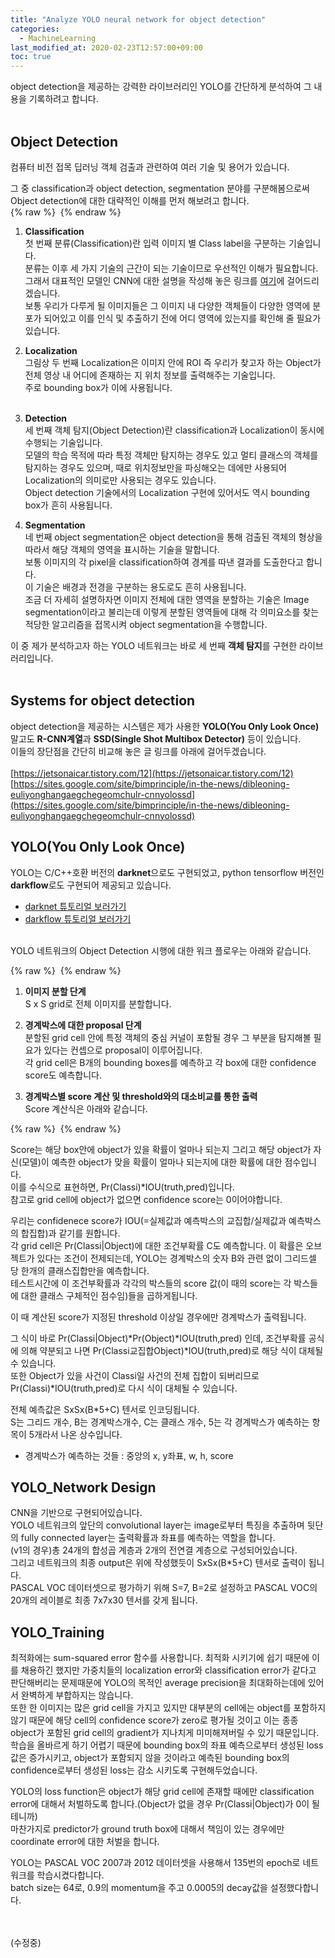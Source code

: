 ```yaml
---
title: "Analyze YOLO neural network for object detection"
categories: 
  - MachineLearning
last_modified_at: 2020-02-23T12:57:00+09:00
toc: true
---
```


object detection을 제공하는 강력한 라이브러리인 YOLO를 간단하게 분석하여 그 내용을 기록하려고 합니다.<br/>
<br/>


Object Detection
-------
컴퓨터 비전 접목 딥러닝 객체 검출과 관련하여 여러 기술 및 용어가 있습니다.<br/>

그 중 classification과 object detection, segmentation 분야를 구분해봄으로써 Object detection에 대한 대략적인 이해를 먼저 해보려고 합니다.<br/>
{% raw %} <img src="https://ohjinjin.github.io/assets/images/20200219yolo/capture1.jpg" alt=""> {% endraw %}

1. **Classification**<br/>
첫 번째 분류(Classification)란 입력 이미지 별 Class label을 구분하는 기술입니다.<br/>
분류는 이후 세 가지 기술의 근간이 되는 기술이므로 우선적인 이해가 필요합니다. 그래서 대표적인 모델인 CNN에 대한 설명을 작성해 놓은 링크를 [여기](https://ohjinjin.github.io/machinelearning/CNN/)에 걸어드리겠습니다.<br/>
보통 우리가 다루게 될 이미지들은 그 이미지 내 다양한 객체들이 다양한 영역에 분포가 되어있고 이를 인식 및 추출하기 전에 어디 영역에 있는지를 확인해 줄 필요가 있습니다.<br/>

2. **Localization**<br/>
그림상 두 번째 Localization은 이미지 안에 ROI 즉 우리가 찾고자 하는 Object가 전체 영상 내 어디에 존재하는 지 위치 정보를 출력해주는 기술입니다.<br/>
주로 bounding box가 이에 사용됩니다.<br/><br/>

3. **Detection**<br/>
세 번째 객체 탐지(Object Detection)란 classification과 Localization이 동시에 수행되는 기술입니다.<br/>
모델의 학습 목적에 따라 특정 객체만 탐지하는 경우도 있고 멀티 클래스의 객체를 탐지하는 경우도 있으며, 때로 위치정보만을 파싱해오는 데에만 사용되어 Localization의 의미로만 사용되는 경우도 있습니다.<br/>
Object detection 기술에서의 Localization 구현에 있어서도 역시 bounding box가 흔히 사용됩니다.<br/>

4. **Segmentation**<br/>
네 번째 object segmentation은 object detection을 통해 검출된 객체의 형상을 따라서 해당 객체의 영역을 표시하는 기술을 말합니다.<br/>
보통 이미지의 각 pixel을 classification하여 경계를 따낸 결과를 도출한다고 합니다.<br/>
이 기술은 배경과 전경을 구분하는 용도로도 흔히 사용됩니다.<br/>
조금 더 자세히 설명하자면 이미지 전체에 대한 영역을 분할하는 기술은 Image segmentation이라고 불리는데 이렇게 분할된 영역들에 대해 각 의미요소를 찾는 적당한 알고리즘을 접목시켜 object segmentation을 수행합니다.<br/>

이 중 제가 분석하고자 하는 YOLO 네트워크는 바로 세 번째 **객체 탐지**를 구현한 라이브러리입니다.<br/><br/>

Systems for object detection
------
object detection을 제공하는 시스템은 제가 사용한 **YOLO(You Only Look Once)** 말고도 **R-CNN계열**과 **SSD(Single Shot Multibox Detector)** 등이 있습니다.<br/>
이들의 장단점을 간단히 비교해 놓은 글 링크를 아래에 걸어두겠습니다.<br/><br/>
[https://jetsonaicar.tistory.com/12](https://jetsonaicar.tistory.com/12)<br/>
[https://sites.google.com/site/bimprinciple/in-the-news/dibleoning-euliyonghangaegchegeomchulr-cnnyolossd](https://sites.google.com/site/bimprinciple/in-the-news/dibleoning-euliyonghangaegchegeomchulr-cnnyolossd)<br/>


YOLO(You Only Look Once)
------
YOLO는 C/C++호환 버전의 **darknet**으로도 구현되었고, python tensorflow 버전인 **darkflow**로도 구현되어 제공되고 있습니다.<br/>
* [darknet 튜토리얼 보러가기](https://ohjinjin.github.io/machinelearning/darknet-1/)
* [darkflow 튜토리얼 보러가기](https://ohjinjin.github.io/machinelearning/darkflow-1/)

<br/>
YOLO 네트워크의 Object Detection 시행에 대한 워크 플로우는 아래와 같습니다.<br/>

{% raw %} <img src="https://ohjinjin.github.io/assets/images/20200219yolo/capture2.JPG" alt=""> {% endraw %}

1. **이미지 분할 단계**<br/>
S x S grid로 전체 이미지를 분할합니다.<br/>

2. **경계박스에 대한 proposal 단계**<br/>
분할된 grid cell 안에 특정 객체의 중심 커널이 포함될 경우 그 부분을 탐지해볼 필요가 있다는 컨셉으로 proposal이 이루어집니다.<br/>
각 grid cell은 B개의 bounding boxes를 예측하고 각 box에 대한 confidence score도 예측합니다.<br/>

3. **경계박스별 score 계산 및 threshold와의 대소비교를 통한 출력**<br/>
Score 계산식은 아래와 같습니다.<br/>

{% raw %} <img src="https://ohjinjin.github.io/assets/images/20200219yolo/capture3.jpg" alt=""> {% endraw %}

Score는 해당 box안에 object가 있을 확률이 얼마나 되는지 그리고 해당 object가 자신(모델)이 예측한 object가 맞을 확률이 얼마나 되는지에 대한 확률에 대한 점수입니다.<br/>
이를 수식으로 표현하면, Pr(Classi)\*IOU(truth,pred)입니다.<br/>
참고로 grid cell에 object가 없으면 confidence score는 0이어야합니다.<br/>

우리는 confidenece score가 IOU(=실제값과 예측박스의 교집합/실제값과 예측박스의 합집합)과 같기를 원합니다.<br/>
각 grid cell은 Pr(Classi|Object)에 대한 조건부확률 C도 예측합니다. 이 확률은 오브젝트가 있다는 조건이 전제되는데, YOLO는 경계박스의 숫자 B와 관련 없이 그리드셀 당 한개의 클래스집합만을 예측합니다.<br/>
테스트시간에 이 조건부확률과 각각의 박스들의 score 값(이 때의 score는 각 박스들에 대한 클래스 구체적인 점수임)들을 곱하게됩니다.<br/>

이 때 계산된 score가 지정된 threshold 이상일 경우에만 경계박스가 출력됩니다.<br/>

그 식이 바로 Pr(Classi|Object)\*Pr(Object)*IOU(truth,pred) 인데, 조건부확률 공식에 의해 약분되고 나면 Pr(Classi교집합Object)\*IOU(truth,pred)로 해당 식이 대체될 수 있습니다.<br/>
또한 Object가 있을 사건이 Classi일 사건의 전체 집합이 되버리므로 Pr(Classi)\*IOU(truth,pred)로 다시 식이 대체될 수 있습니다.<br/>

전체 예측값은 SxSx(B\*5\+C) 텐서로 인코딩됩니다.<br/>
S는 그리드 개수, B는 경계박스개수, C는 클래스 개수, 5는 각 경계박스가 예측하는 항목이 5개라서 나온 상수입니다.<br/>
* 경계박스가 예측하는 것들 : 중앙의 x, y좌표, w, h, score<br/>

YOLO_Network Design
------
CNN을 기반으로 구현되어있습니다.<br/>
YOLO 네트워크의 앞단의 convolutional layer는 image로부터 특징을 추출하며 뒷단의 fully connected layer는 출력확률과 좌표를 예측하는 역할을 합니다.<br/>
(v1의 경우)총 24개의 합성곱 계층과 2개의 전연결 계층으로 구성되어있습니다.<br/>
그리고 네트워크의 최종 output은 위에 작성했듯이 SxSx(B\*5\+C) 텐서로 출력이 됩니다.<br/> PASCAL VOC 데이터셋으로 평가하기 위해 S=7, B=2로 설정하고 PASCAL VOC의 20개의 레이블로 최종 7x7x30 텐서를 갖게 됩니다.<br/>


YOLO_Training
------
최적화에는 sum-squared error 함수를 사용합니다.
최적화 시키기에 쉽기 때문에 이를 채용하긴 했지만 가중치들의 localization error와 classification error가 같다고 판단해버리는 문제때문에 YOLO의 목적인 average precision을 최대화하는데에 있어서 완벽하게 부합하지는 않습니다.<br/>
또한 한 이미지는 많은 grid cell을 가지고 있지만 대부분의 cell에는 object를 포함하지 않기 때문에 해당 cell의 confidence score가 zero로 평가될 것이고 이는 종종 object가 포함된 grid cell의 gradient가 지나치게 미미해져버릴 수 있기 때문입니다.<br/>
학습을 올바르게 하기 어렵기 때문에 bounding box의 좌표 예측으로부터 생성된 loss 값은 증가시키고, object가 포함되지 않을 것이라고 예측된 bounding box의 confidence로부터 생성된 loss는 감소 시키도록 구현해두었습니다.<br/>

YOLO의 loss function은 object가 해당 grid cell에 존재할 때에만 classification error에 대해서 처벌하도록 합니다.(Object가 없을 경우 Pr(Classi|Object)가 0이 될테니까)<br/>
마찬가지로 predictor가 ground truth box에 대해서 책임이 있는 경우에만 coordinate error에 대한 처벌을 합니다.

YOLO는 PASCAL VOC 2007과 2012 데이터셋을 사용해서 135번의 epoch로 네트워크를 학습시켰다합니다.<br/>
batch size는 64로, 0.9의 momentum을 주고 0.0005의 decay값을 설정했다합니다.<br/>

<br/>
<br/>
(수정중)<br/>